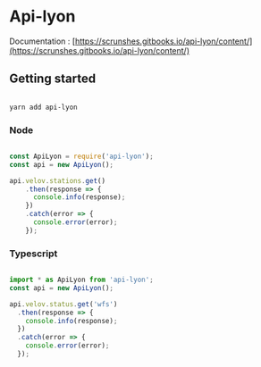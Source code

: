 # Api-lyon

Documentation : [https://scrunshes.gitbooks.io/api-lyon/content/](https://scrunshes.gitbooks.io/api-lyon/content/)

## Getting started

```bash

yarn add api-lyon

```

### Node

```javascript

const ApiLyon = require('api-lyon');
const api = new ApiLyon();

api.velov.stations.get()
    .then(response => {
      console.info(response);
    })
    .catch(error => {
      console.error(error);
    });

```

### Typescript

```typescript

import * as ApiLyon from 'api-lyon';
const api = new ApiLyon();

api.velov.status.get('wfs')
  .then(response => {
    console.info(response);
  })
  .catch(error => {
    console.error(error);
  });

```
